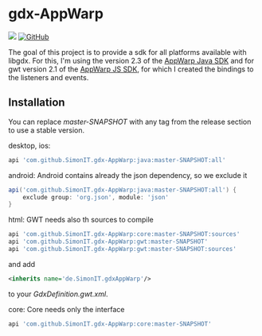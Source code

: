 # gdx-AppWarp
[![](https://jitpack.io/v/SimonIT/gdx-AppWarp.svg)](https://jitpack.io/#SimonIT/gdx-AppWarp)
[![GitHub](https://img.shields.io/github/license/SimonIT/gdx-AppWarp)](https://github.com/SimonIT/gdx-AppWarp/blob/master/LICENSE)

The goal of this project is to provide a sdk for all platforms available with libgdx. For this, I'm using the version 2.3 of the [AppWarp Java SDK](https://github.com/shephertz/AppWarp_JAVA_SDK_JAR) and for gwt version 2.1 of the [AppWarp JS SDK](https://github.com/shephertz/AppWarp_JS_HTML5_SDK), for which I created the bindings to the listeners and events.

## Installation

You can replace _master-SNAPSHOT_ with any tag from the release section to use a stable version.

desktop, ios:

```groovy
api 'com.github.SimonIT.gdx-AppWarp:java:master-SNAPSHOT:all'
```


android:
Android contains already the json dependency, so we exclude it
```groovy
api('com.github.SimonIT.gdx-AppWarp:java:master-SNAPSHOT:all') {
    exclude group: 'org.json', module: 'json'
}
```

html:
GWT needs also th sources to compile
```groovy
api 'com.github.SimonIT.gdx-AppWarp:core:master-SNAPSHOT:sources'
api 'com.github.SimonIT.gdx-AppWarp:gwt:master-SNAPSHOT'
api 'com.github.SimonIT.gdx-AppWarp:gwt:master-SNAPSHOT:sources'
```
and add

```xml
<inherits name='de.SimonIT.gdxAppWarp'/>
```
to your _GdxDefinition.gwt.xml_.

core:
Core needs only the interface
```groovy
api 'com.github.SimonIT.gdx-AppWarp:core:master-SNAPSHOT'
```
